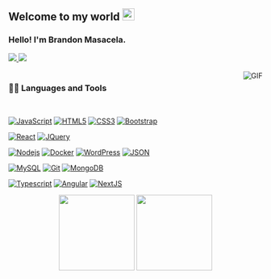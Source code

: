 ## Welcome to my world <img src="https://github.com/TheDudeThatCode/TheDudeThatCode/blob/master/Assets/Earth.gif" width="24px">

### Hello! I'm Brandon Masacela.

<a target="_blank" href="https://www.linkedin.com/in/brandon-masacela-a1415b220/">
  <img src="https://img.shields.io/badge/-LinkedIn-0077B5?style=for-the-badge&logo=Linkedin&logoColor=white" />
</a>

<a target="_blank" href="masacelabrandon@gmail.com">
  <img src="https://img.shields.io/badge/-Gmail-D14836?style=for-the-badge&logo=Gmail&logoColor=white" />
</a>

<br />
<br />

  <img align="right" alt="GIF" src="https://media.giphy.com/media/836HiJc7pgzy8iNXCn/giphy.gif" />
  
### 👨‍💻 Languages and Tools

<br />

[![JavaScript](https://img.shields.io/badge/-JavaScript-black?style=flat&logo=javascript&link=https://github.com/BrandonMasacela)](https://github.com/BrandonMasacela) 
[![HTML5](https://img.shields.io/badge/-HTML5-E34F26?style=flat&logo=html5&logoColor=white&link=https://github.com/BrandonMasacela)](https://github.com/BrandonMasacela) 
[![CSS3](https://img.shields.io/badge/-CSS3-1572B6?style=flat&logo=css3&link=https://github.com/BrandonMasacela)](https://github.com/BrandonMasacela) 
[![Bootstrap](https://img.shields.io/badge/-Bootstrap-563D7C?style=flat&logo=bootstrap&link=https://github.com/BrandonMasacela)](https://github.com/BrandonMasacela) 

[![React](https://img.shields.io/badge/-React-black?style=flat&logo=react&link=https://github.com/BrandonMasacela)](https://github.com/BrandonMasacela) 
[![JQuery](https://img.shields.io/badge/-JQuery-blue?style=flat&logo=jquery&link=https://github.com/BrandonMasacela)](https://github.com/BrandonMasacela) 

[![Nodejs](https://img.shields.io/badge/-Nodejs-green?style=flat&logo=Node.js&link=https://github.com/BrandonMasacela)](https://github.com/BrandonMasacela) 
[![Docker](https://img.shields.io/badge/-Docker-black?style=flat&logo=docker&link=https://github.com/BrandonMasacela)](https://github.com/BrandonMasacela) 
[![WordPress](https://img.shields.io/badge/-WordPress-blue?style=flat&logo=wordpress&link=https://github.com/BrandonMasacela)](https://github.com/BrandonMasacela) 
[![JSON](https://img.shields.io/badge/-json-02569B?style=flat&logo=json&link=https://github.com/BrandonMasacela)](https://github.com/BrandonMasacela)

[![MySQL](https://img.shields.io/badge/-MySQL-black?style=flat&logo=mysql&link=https://github.com/BrandonMasacela)](https://github.com/BrandonMasacela)
[![Git](https://img.shields.io/badge/-Git-black?style=flat&logo=git&link=https://github.com/BrandonMasacela)](https://github.com/BrandonMasacela) 
[![MongoDB](https://img.shields.io/badge/-MongoDB-FCA121?style=flat&logo=mongodb&link=https://github.com/BrandonMasacela)](https://gitlab.com/BrandonMasacela) 

[![Typescript](https://img.shields.io/badge/-TypeScript-white?style=flat&logo=typescript&link=https://github.com/BrandonMasacela)](https://github.com/BrandonMasacela)
[![Angular](https://img.shields.io/badge/-Angular-red?style=flat&logo=angular&link=https://github.com/BrandonMasacela)](https://github.com/BrandonMasacela) 
[![NextJS](https://img.shields.io/badge/-NextJS-black?style=flat&logo=nextjs&link=https://github.com/BrandonMasacela)](https://github.com/BrandonMasacela)

<p align= "center">
  <img height= "150" src="https://github-readme-stats.vercel.app/api?username=BrandonMasacela&theme=react&show_icons=true&include_all_commits=true" />
  <img height= "150" src="https://github-readme-stats.vercel.app/api/top-langs/?username=BrandonMasacela&theme=react&layout=compact" />
</p>
